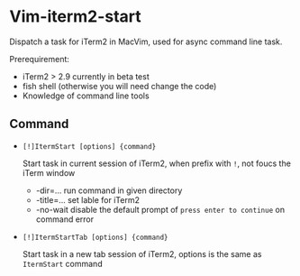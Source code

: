 # Vim-iterm2-start

Dispatch a task for iTerm2 in MacVim, used for async command line task.

Prerequirement:

* iTerm2 > 2.9 currently in beta test
* fish shell (otherwise you will need change the code)
* Knowledge of command line tools

## Command

* `[!]ItermStart [options] {command}`

    Start task in current session of iTerm2, when prefix with `!`, not foucs the iTerm window

    * -dir=...     run command in given directory
    * -title=...   set lable for iTerm2
    * -no-wait      disable the default prompt of `press enter to continue` on command error

* `[!]ItermStartTab [options] {command}`

    Start task in a new tab session of iTerm2, options is the same as `ItermStart` command
